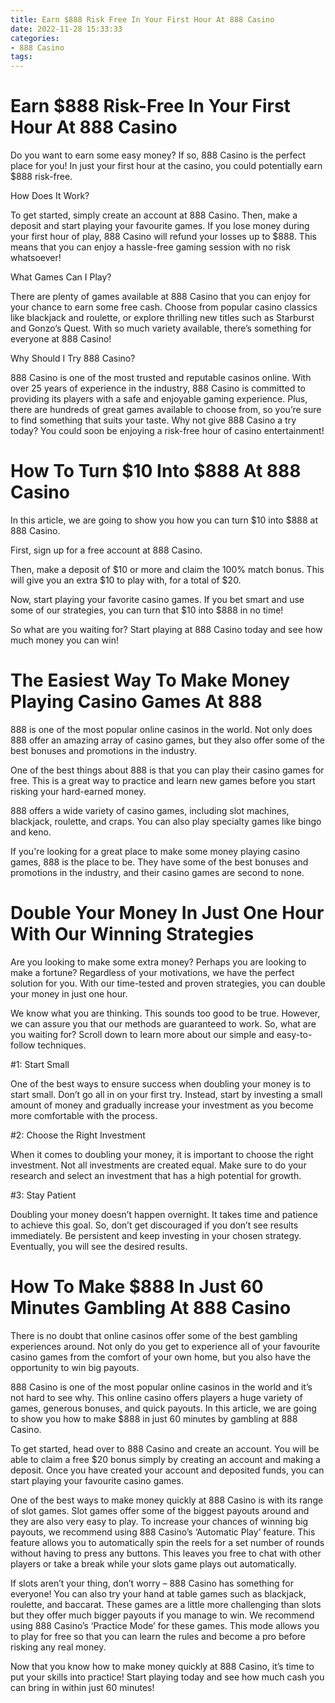 ```yaml
---
title: Earn $888 Risk Free In Your First Hour At 888 Casino
date: 2022-11-28 15:33:33
categories:
- 888 Casino
tags:
---
```



# Earn $888 Risk-Free In Your First Hour At 888 Casino

Do you want to earn some easy money? If so, 888 Casino is the perfect place for you! In just your first hour at the casino, you could potentially earn $888 risk-free.

How Does It Work?

To get started, simply create an account at 888 Casino. Then, make a deposit and start playing your favourite games. If you lose money during your first hour of play, 888 Casino will refund your losses up to $888. This means that you can enjoy a hassle-free gaming session with no risk whatsoever!

What Games Can I Play?

There are plenty of games available at 888 Casino that you can enjoy for your chance to earn some free cash. Choose from popular casino classics like blackjack and roulette, or explore thrilling new titles such as Starburst and Gonzo’s Quest. With so much variety available, there’s something for everyone at 888 Casino!

Why Should I Try 888 Casino?

888 Casino is one of the most trusted and reputable casinos online. With over 25 years of experience in the industry, 888 Casino is committed to providing its players with a safe and enjoyable gaming experience. Plus, there are hundreds of great games available to choose from, so you’re sure to find something that suits your taste. Why not give 888 Casino a try today? You could soon be enjoying a risk-free hour of casino entertainment!

# How To Turn $10 Into $888 At 888 Casino

In this article, we are going to show you how you can turn $10 into $888 at 888 Casino.

First, sign up for a free account at 888 Casino.

Then, make a deposit of $10 or more and claim the 100% match bonus. This will give you an extra $10 to play with, for a total of $20.

Now, start playing your favorite casino games. If you bet smart and use some of our strategies, you can turn that $10 into $888 in no time!

So what are you waiting for? Start playing at 888 Casino today and see how much money you can win!

# The Easiest Way To Make Money Playing Casino Games At 888

888 is one of the most popular online casinos in the world. Not only does 888 offer an amazing array of casino games, but they also offer some of the best bonuses and promotions in the industry.

One of the best things about 888 is that you can play their casino games for free. This is a great way to practice and learn new games before you start risking your hard-earned money.

888 offers a wide variety of casino games, including slot machines, blackjack, roulette, and craps. You can also play specialty games like bingo and keno.

If you're looking for a great place to make some money playing casino games, 888 is the place to be. They have some of the best bonuses and promotions in the industry, and their casino games are second to none.

# Double Your Money In Just One Hour With Our Winning Strategies

Are you looking to make some extra money? Perhaps you are looking to make a fortune? Regardless of your motivations, we have the perfect solution for you. With our time-tested and proven strategies, you can double your money in just one hour.

We know what you are thinking. This sounds too good to be true. However, we can assure you that our methods are guaranteed to work. So, what are you waiting for? Scroll down to learn more about our simple and easy-to-follow techniques.

#1: Start Small

One of the best ways to ensure success when doubling your money is to start small. Don’t go all in on your first try. Instead, start by investing a small amount of money and gradually increase your investment as you become more comfortable with the process.

#2: Choose the Right Investment

When it comes to doubling your money, it is important to choose the right investment. Not all investments are created equal. Make sure to do your research and select an investment that has a high potential for growth.

#3: Stay Patient

Doubling your money doesn’t happen overnight. It takes time and patience to achieve this goal. So, don’t get discouraged if you don’t see results immediately. Be persistent and keep investing in your chosen strategy. Eventually, you will see the desired results.

# How To Make $888 In Just 60 Minutes Gambling At 888 Casino

There is no doubt that online casinos offer some of the best gambling experiences around. Not only do you get to experience all of your favourite casino games from the comfort of your own home, but you also have the opportunity to win big payouts.

888 Casino is one of the most popular online casinos in the world and it’s not hard to see why. This online casino offers players a huge variety of games, generous bonuses, and quick payouts. In this article, we are going to show you how to make $888 in just 60 minutes by gambling at 888 Casino.

To get started, head over to 888 Casino and create an account. You will be able to claim a free $20 bonus simply by creating an account and making a deposit. Once you have created your account and deposited funds, you can start playing your favourite casino games.

One of the best ways to make money quickly at 888 Casino is with its range of slot games. Slot games offer some of the biggest payouts around and they are also very easy to play. To increase your chances of winning big payouts, we recommend using 888 Casino’s ‘Automatic Play’ feature. This feature allows you to automatically spin the reels for a set number of rounds without having to press any buttons. This leaves you free to chat with other players or take a break while your slots game plays out automatically.

If slots aren’t your thing, don’t worry – 888 Casino has something for everyone! You can also try your hand at table games such as blackjack, roulette, and baccarat. These games are a little more challenging than slots but they offer much bigger payouts if you manage to win. We recommend using 888 Casino’s ‘Practice Mode’ for these games. This mode allows you to play for free so that you can learn the rules and become a pro before risking any real money.

Now that you know how to make money quickly at 888 Casino, it’s time to put your skills into practice! Start playing today and see how much cash you can bring in within just 60 minutes!